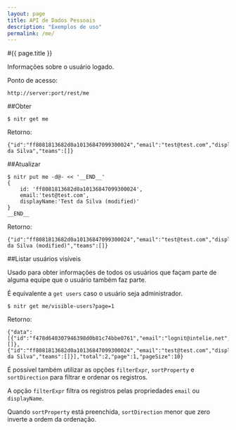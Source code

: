 ```yaml
---
layout: page
title: API de Dados Pessoais
description: "Exemplos de uso"
permalink: /me/
---
```

#{{ page.title }}

Informações sobre o usuário logado.

Ponto de acesso:

    http://server:port/rest/me

##Obter

    $ nitr get me

Retorno:

    {"id":"ff8081813682d0a10136847099300024","email":"test@test.com","displayName":"Test da Silva","teams":[]}

##Atualizar

    $ nitr put me -d@- << '__END__' 
    {
        id: 'ff8081813682d0a10136847099300024',
        email:'test@test.com',
        displayName:'Test da Silva (modified)'
    }
    __END__

Retorno:

    {"id":"ff8081813682d0a10136847099300024","email":"test@test.com","displayName":"Test da Silva (modified)","teams":[]}

    
##Listar usuários visíveis

Usado para obter informações de todos os usuários que façam parte de alguma equipe que o usuário também faz parte.

É equivalente a ```get users``` caso o usuário seja administrador.

    $ nitr get me/visible-users?page=1

Retorno:

    {"data":[{"id":"f478d640307946398d0b81c74bbe0761","email":"lognit@intelie.net","displayName":"Administrator","teams":[]},{"id":"ff8081813682d0a10136847099300024","email":"test@test.com","displayName":"Test da Silva","teams":[]}],"total":2,"page":1,"pageSize":10}


É possível também utilizar as opções ```filterExpr```, ```sortProperty``` e 
```sortDirection``` para filtrar e ordenar os registros. 

A opção ```filterExpr``` filtra os registros pelas propriedades ```email``` ou
```displayName```.

Quando ```sortProperty``` está preenchida, ```sortDirection``` menor que zero
inverte a ordem da ordenação.



